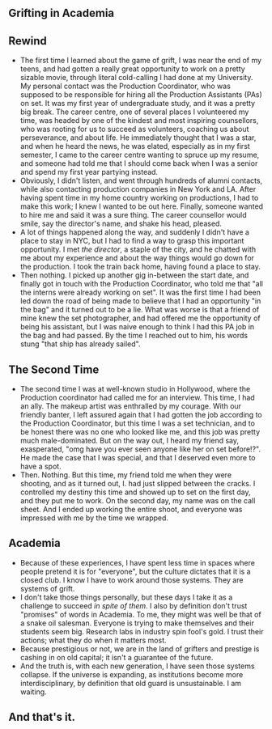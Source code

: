 ## Grifting in Academia

## Rewind
- The first time I learned about the game of grift, I was near the end of my teens, and had gotten a really great opportunity to work on a pretty sizable
movie, through literal cold-calling I had done at my University. My personal contact was the Production Coordinator, who was supposed to
be responsible for hiring all the Production Assistants (PAs) on set. It was my first year of undergraduate study, and it was a pretty big break.
The career centre, one of several places I volunteered my time, was headed by one of the kindest and most inspiring counsellors, who was rooting for us
to succeed as volunteers, coaching us about perseverance, and about life. He immediately thought that I was a star, and when he heard the news, he
was elated, especially as in my first semester, I came to the career centre wanting to spruce up my resume, and someone had told me that I should come back
when I was a senior and spend my first year partying instead.
- Obviously, I didn't listen, and went through hundreds of alumni contacts, while also contacting production companies in New York and LA. After
having spent time in my home country working on productions, I had to make this work; I knew I wanted to be out here. Finally, someone wanted to hire
me and said it was a sure thing. The career counsellor would smile, say the director's name, and shake his head, pleased.
- A lot of things happened along the way, and suddenly I didn't have a place to stay in NYC, but I had to find a way to grasp this important opportunity.
I met *the director*, a staple of the city, and he chatted with me about my experience and about the way things would go down for the production. I took
the train back home, having found a place to stay.
- Then nothing. I picked up another gig in-between the start date, and finally got in touch with the Production Coordinator, who told me that "all
the interns were already working on set". It was the first time I had been led down the road of being made to believe that I had an opportunity "in
the bag" and it turned out to be a lie. What was worse is that a friend of mine knew the set photographer, and had offered me the opportunity of
being his assistant, but I was naive enough to think I had this PA job in the bag and had passed. By the time I reached out to him, his words stung
"that ship has already sailed".

## The Second Time
- The second time I was at well-known studio in Hollywood, where the Production coordinator had called me for an interview. This time, I had an ally.
The makeup artist was enthralled by my courage. With our friendly banter, I left assured again that I had gotten the job according to the Production
Coordinator, but this time I was a set technician, and to be honest there was no one who looked like me, and this job was pretty much male-dominated.
But on the way out, I heard my friend say, exasperated, "omg have you ever seen anyone like her on set before!?". He made the case that I was special,
and that I deserved even more to have a spot.
- Then. Nothing. But this time, my friend told me when they were shooting, and as it turned out, I. had just slipped between the cracks. I controlled
my destiny this time and showed up to set on the first day, and they put me to work. On the second day, my name was on the call sheet. And I ended up
working the entire shoot, and everyone was impressed with me by the time we wrapped.

## Academia
- Because of these experiences, I have spent less time in spaces where people pretend it is for "everyone", but the culture dictates that it is a closed
club. I know I have to work around those systems. They are systems of grift.
- I don't take those things personally, but these days I take it as a challenge to succeed *in spite of them*. I also by definition don't trust
"promises" of words in Academia. To me, they might was well be that of a snake oil salesman. Everyone is trying to make themselves and their
students seem big. Research labs in industry spin fool's gold. I trust their actions; what they do when it matters most.
- Because prestigious or not, we are in the land of grifters and  prestige is cashing in on old capital; it isn't a guarantee of the future.
- And the truth is, with each new generation, I have seen those systems collapse. If the universe is expanding, as institutions become more
interdisciplinary, by definition that old guard is unsustainable. I am waiting.

## And that's it.
